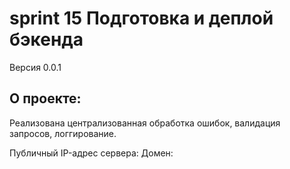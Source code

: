 # sprint 15 Подготовка и деплой бэкенда

Версия 0.0.1

## О проекте:
Реализована  централизованная обработка ошибок, валидация запросов, логгирование.

Публичный IP-адрес сервера: 
Домен: 
